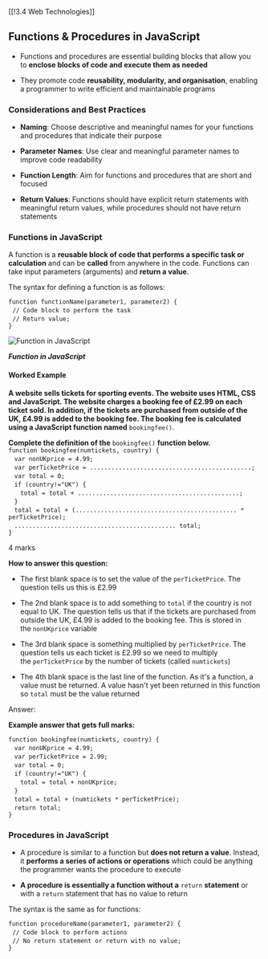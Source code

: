 [[!3.4 Web Technologies]]

## Functions & Procedures in JavaScript

- Functions and procedures are essential building blocks that allow you to **enclose blocks of code and execute them as needed**
    
- They promote code **reusability, modularity, and organisation**, enabling a programmer to write efficient and maintainable programs
    

### Considerations and Best Practices

- **Naming**: Choose descriptive and meaningful names for your functions and procedures that indicate their purpose
    
- **Parameter** **Names**: Use clear and meaningful parameter names to improve code readability
    
- **Function Length**: Aim for functions and procedures that are short and focused
    
- **Return Values**: Functions should have explicit return statements with meaningful return values, while procedures should not have return statements
    

### Functions in JavaScript

A function is a **reusable block of code that performs a specific task or calculation** and can be **called** from anywhere in the code. Functions can take input parameters (arguments) and **return a value**.

The syntax for defining a function is as follows:

`function functionName(parameter1, parameter2) {`  
  `// Code block to perform the task`  
  `// Return value;`  
`}`

![Function in JavaScript](https://cdn.savemyexams.com/cdn-cgi/image/f=auto,width=3840/https://cdn.savemyexams.com/uploads/2023/09/function-javascript-computer-science-revision-notes.png)

_**Function in JavaScript**_

#### Worked Example

**A website sells tickets for sporting events. The website uses HTML, CSS and JavaScript. The website charges a booking fee of £2.99 on each ticket sold. In addition, if the tickets are purchased from outside of the UK, £4.99 is added to the booking fee. The booking fee is calculated using a JavaScript function named** `bookingfee()`.

**Complete the definition of the** `bookingfee()` **function below.**  
`function bookingfee(numtickets, country) {`  
   `var nonUKprice = 4.99;`  
   `var perTicketPrice = .............................................;`  
   `var total = 0;`  
   `if (country!="UK") {`  
      `total = total + .............................................;`  
   `}`  
   `total = total + (............................................. * perTicketPrice);`  
   `............................................. total;`  
`}`

4 marks

**How to answer this question:**

- The first blank space is to set the value of the `perTicketPrice`. The question tells us this is £2.99
    
- The 2nd blank space is to add something to `total` if the country is not equal to UK. The question tells us that if the tickets are purchased from outside the UK, £4.99 is added to the booking fee. This is stored in the `nonUKprice` variable
    
- The 3rd blank space is something multiplied by `perTicketPrice`. The question tells us each ticket is £2.99 so we need to multiply the `perTicketPrice` by the number of tickets (called `numtickets`)
    
- The 4th blank space is the last line of the function. As it's a function, a value must be returned. A value hasn't yet been returned in this function so `total` must be the value returned
    

Answer:

**Example answer that gets full marks:**

`function bookingfee(numtickets, country) {`  
   `var nonUKprice = 4.99;`  
   `var perTicketPrice = 2.99;`  
   `var total = 0;`  
   `if (country!="UK") {`  
      `total = total + nonUKprice;`  
   `}`  
   `total = total + (numtickets * perTicketPrice);`  
   `return total;`  
`}`

### Procedures in JavaScript

- A procedure is similar to a function but **does not return a value**. Instead, it **performs a series of actions or operations** which could be anything the programmer wants the procedure to execute
    
- **A procedure is essentially a function without a** `return` **statement** or with a `return` statement that has no value to return
    

The syntax is the same as for functions:

`function procedureName(parameter1, parameter2) {`  
  `// Code block to perform actions`  
  `// No return statement or return with no value;`  
`}`